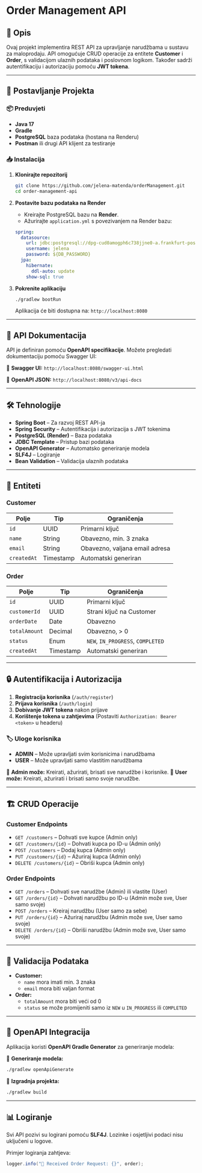 # Order Management API

## 📌 Opis
Ovaj projekt implementira REST API za upravljanje narudžbama u sustavu za maloprodaju. API omogućuje CRUD operacije za entitete **Customer** i **Order**, s validacijom ulaznih podataka i poslovnom logikom. Također sadrži autentifikaciju i autorizaciju pomoću **JWT tokena**.

---

## 🚀 Postavljanje Projekta

### 📦 Preduvjeti
- **Java 17**
- **Gradle**
- **PostgreSQL** baza podataka (hostana na Renderu)
- **Postman** ili drugi API klijent za testiranje

### 📥 Instalacija
1. **Klonirajte repozitorij**
   ```sh
   git clone https://github.com/jelena-matenda/orderManagement.git
   cd order-management-api
   ```

2. **Postavite bazu podataka na Render**
   - Kreirajte PostgreSQL bazu na **Render**.
   - Ažurirajte `application.yml` s povezivanjem na Render bazu:
   
   ```yaml
   spring:
     datasource:
       url: jdbc:postgresql://dpg-cud0amogph6c738jjne0-a.frankfurt-postgres.render.com:5432/ordermanagementpostgresql
       username: jelena
       password: ${DB_PASSWORD}
     jpa:
       hibernate:
         ddl-auto: update
       show-sql: true
   ```

3. **Pokrenite aplikaciju**
   ```sh
   ./gradlew bootRun
   ```
   Aplikacija će biti dostupna na: `http://localhost:8080`

---

## 📜 API Dokumentacija
API je definiran pomoću **OpenAPI specifikacije**. Možete pregledati dokumentaciju pomoću Swagger UI:

📌 **Swagger UI:** `http://localhost:8080/swagger-ui.html`

📌 **OpenAPI JSON:** `http://localhost:8080/v3/api-docs`

---

## 🛠️ Tehnologije
- **Spring Boot** – Za razvoj REST API-ja
- **Spring Security** – Autentifikacija i autorizacija s JWT tokenima
- **PostgreSQL (Render)** – Baza podataka
- **JDBC Template** – Pristup bazi podataka
- **OpenAPI Generator** – Automatsko generiranje modela
- **SLF4J** – Logiranje
- **Bean Validation** – Validacija ulaznih podataka

---

## 📌 Entiteti

### **Customer**
| Polje      | Tip   | Ograničenja |
|------------|-------|--------------|
| `id` | UUID | Primarni ključ |
| `name` | String | Obavezno, min. 3 znaka |
| `email` | String | Obavezno, valjana email adresa |
| `createdAt` | Timestamp | Automatski generiran |

### **Order**
| Polje | Tip | Ograničenja |
|-----------|------------|--------------|
| `id` | UUID | Primarni ključ |
| `customerId` | UUID | Strani ključ na Customer |
| `orderDate` | Date | Obavezno |
| `totalAmount` | Decimal | Obavezno, > 0 |
| `status` | Enum | `NEW`, `IN_PROGRESS`, `COMPLETED` |
| `createdAt` | Timestamp | Automatski generiran |

---

## 🔒 Autentifikacija i Autorizacija

1. **Registracija korisnika** (`/auth/register`)
2. **Prijava korisnika** (`/auth/login`)
3. **Dobivanje JWT tokena** nakon prijave
4. **Korištenje tokena u zahtjevima** (Postaviti `Authorization: Bearer <token>` u headeru)

### 🏷️ Uloge korisnika
- **ADMIN** – Može upravljati svim korisnicima i narudžbama
- **USER** – Može upravljati samo vlastitim narudžbama

🔹 **Admin može:** Kreirati, ažurirati, brisati sve narudžbe i korisnike.
🔹 **User može:** Kreirati, ažurirati i brisati samo svoje narudžbe.

---

## 🏗️ CRUD Operacije

### **Customer Endpoints**
- `GET /customers` – Dohvati sve kupce (Admin only)
- `GET /customers/{id}` – Dohvati kupca po ID-u (Admin only)
- `POST /customers` – Dodaj kupca (Admin only)
- `PUT /customers/{id}` – Ažuriraj kupca (Admin only)
- `DELETE /customers/{id}` – Obriši kupca (Admin only)

### **Order Endpoints**
- `GET /orders` – Dohvati sve narudžbe (Admin) ili vlastite (User)
- `GET /orders/{id}` – Dohvati narudžbu po ID-u (Admin može sve, User samo svoje)
- `POST /orders` – Kreiraj narudžbu (User samo za sebe)
- `PUT /orders/{id}` – Ažuriraj narudžbu (Admin može sve, User samo svoje)
- `DELETE /orders/{id}` – Obriši narudžbu (Admin može sve, User samo svoje)

---

## 📏 Validacija Podataka
- **Customer:**
  - `name` mora imati min. 3 znaka
  - `email` mora biti valjan format
- **Order:**
  - `totalAmount` mora biti veći od 0
  - `status` se može promijeniti samo iz `NEW` u `IN_PROGRESS` ili `COMPLETED`

---

## 📜 OpenAPI Integracija
Aplikacija koristi **OpenAPI Gradle Generator** za generiranje modela:

📌 **Generiranje modela:**
```sh
./gradlew openApiGenerate
```
📌 **Izgradnja projekta:**
```sh
./gradlew build
```

---

## 📊 Logiranje
Svi API pozivi su logirani pomoću **SLF4J**. Lozinke i osjetljivi podaci nisu uključeni u logove.

Primjer logiranja zahtjeva:
```java
logger.info("🔹 Received Order Request: {}", order);
```
